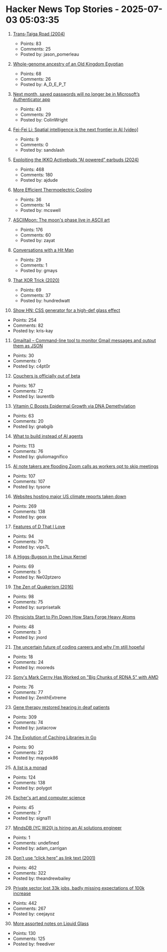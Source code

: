 # Hacker News Top Stories - 2025-07-03 05:03:35

1. [Trans-Taiga Road (2004)](https://www.jamesbayroad.com/ttr/index.html)
   - Points: 83
   - Comments: 25
   - Posted by: jason_pomerleau

2. [Whole-genome ancestry of an Old Kingdom Egyptian](https://www.nature.com/articles/s41586-025-09195-5)
   - Points: 68
   - Comments: 26
   - Posted by: A_D_E_P_T

3. [Next month, saved passwords will no longer be in Microsoft’s Authenticator app](https://www.cnet.com/tech/microsoft-will-delete-your-passwords-in-one-month-do-this-asap/)
   - Points: 43
   - Comments: 29
   - Posted by: ColinWright

4. [Fei-Fei Li: Spatial intelligence is the next frontier in AI [video]](https://www.youtube.com/watch?v=_PioN-CpOP0)
   - Points: 9
   - Comments: 0
   - Posted by: sandslash

5. [Exploiting the IKKO Activebuds “AI powered” earbuds (2024)](https://blog.mgdproductions.com/ikko-activebuds/)
   - Points: 468
   - Comments: 180
   - Posted by: ajdude

6. [More Efficient Thermoelectric Cooling](https://www.jhuapl.edu/news/news-releases/250521-apl-thermoelectrics-enable-compressor-free-cooling)
   - Points: 36
   - Comments: 14
   - Posted by: mcswell

7. [ASCIIMoon: The moon's phase live in ASCII art](https://asciimoon.com/)
   - Points: 176
   - Comments: 60
   - Posted by: zayat

8. [Conversations with a Hit Man](https://magazine.atavist.com/confessions-of-a-hit-man-larry-thompson-jim-leslie-george-dartois-louisiana-shreveport-cold-case/)
   - Points: 29
   - Comments: 1
   - Posted by: gmays

9. [That XOR Trick (2020)](https://florian.github.io//xor-trick/)
   - Points: 69
   - Comments: 37
   - Posted by: hundredwatt

10. [Show HN: CSS generator for a high-def glass effect](https://glass3d.dev/)
   - Points: 254
   - Comments: 82
   - Posted by: kris-kay

11. [Gmailtail – Command-line tool to monitor Gmail messages and output them as JSON](https://github.com/c4pt0r/gmailtail)
   - Points: 30
   - Comments: 0
   - Posted by: c4pt0r

12. [Couchers is officially out of beta](https://couchers.org/blog/2025/07/01/releasing-couchers-v1)
   - Points: 167
   - Comments: 72
   - Posted by: laurentlb

13. [Vitamin C Boosts Epidermal Growth via DNA Demethylation](https://www.jidonline.org/article/S0022-202X(25)00416-6/fulltext)
   - Points: 63
   - Comments: 20
   - Posted by: gnabgib

14. [What to build instead of AI agents](https://decodingml.substack.com/p/stop-building-ai-agents)
   - Points: 113
   - Comments: 76
   - Posted by: giuliomagnifico

15. [AI note takers are flooding Zoom calls as workers opt to skip meetings](https://www.washingtonpost.com/technology/2025/07/02/ai-note-takers-meetings-bots/)
   - Points: 107
   - Comments: 107
   - Posted by: tysone

16. [Websites hosting major US climate reports taken down](https://apnews.com/article/climate-change-national-assessment-nasa-white-house-057cec699caef90832d8b10f21a6ffe8)
   - Points: 269
   - Comments: 138
   - Posted by: geox

17. [Features of D That I Love](https://bradley.chatha.dev/blog/dlang-propaganda/features-of-d-that-i-love/)
   - Points: 94
   - Comments: 70
   - Posted by: vips7L

18. [A Higgs-Bugson in the Linux Kernel](https://blog.janestreet.com/a-higgs-bugson-in-the-linux-kernel/)
   - Points: 69
   - Comments: 5
   - Posted by: Ne02ptzero

19. [The Zen of Quakerism (2016)](https://www.friendsjournal.org/the-zen-of-quakerism/)
   - Points: 98
   - Comments: 75
   - Posted by: surprisetalk

20. [Physicists Start to Pin Down How Stars Forge Heavy Atoms](https://www.quantamagazine.org/physicists-start-to-pin-down-how-stars-forge-heavy-atoms-20250702/)
   - Points: 48
   - Comments: 3
   - Posted by: jnord

21. [The uncertain future of coding careers and why I'm still hopeful](https://jonmagic.com/posts/the-uncertain-future-of-coding-careers-and-why-im-still-hopeful/)
   - Points: 18
   - Comments: 24
   - Posted by: mooreds

22. [Sony's Mark Cerny Has Worked on "Big Chunks of RDNA 5" with AMD](https://overclock3d.net/news/gpu-displays/sonys-mark-cerny-has-worked-on-big-chunks-of-rdna-5-with-amd/)
   - Points: 76
   - Comments: 77
   - Posted by: ZenithExtreme

23. [Gene therapy restored hearing in deaf patients](https://news.ki.se/gene-therapy-restored-hearing-in-deaf-patients)
   - Points: 309
   - Comments: 74
   - Posted by: justacrow

24. [The Evolution of Caching Libraries in Go](https://maypok86.github.io/otter/blog/cache-evolution/)
   - Points: 90
   - Comments: 22
   - Posted by: maypok86

25. [A list is a monad](https://alexyorke.github.io//2025/06/29/a-list-is-a-monad/)
   - Points: 124
   - Comments: 138
   - Posted by: polygot

26. [Escher's art and computer science](https://github.com/gritzko/librdx/blob/master/blog/escher.md)
   - Points: 45
   - Comments: 7
   - Posted by: signa11

27. [MindsDB (YC W20) is hiring an AI solutions engineer](https://job-boards.greenhouse.io/mindsdb/jobs/4770283007)
   - Points: 1
   - Comments: undefined
   - Posted by: adam_carrigan

28. [Don’t use “click here” as link text (2001)](https://www.w3.org/QA/Tips/noClickHere)
   - Points: 462
   - Comments: 322
   - Posted by: theandrewbailey

29. [Private sector lost 33k jobs, badly missing expectations of 100k increase](https://www.cnbc.com/2025/07/02/adp-jobs-report-june-2025.html)
   - Points: 442
   - Comments: 267
   - Posted by: ceejayoz

30. [More assorted notes on Liquid Glass](https://morrick.me/archives/10068)
   - Points: 130
   - Comments: 125
   - Posted by: freediver

